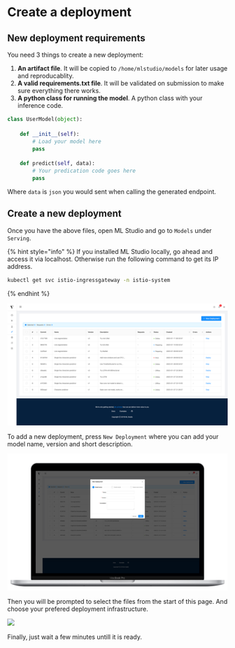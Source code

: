 # Create a deployment

## New deployment requirements

You need 3 things to create a new deployment:

1. **An artifact file**. It will be copied to `/home/mlstudio/models` for later usage and reproducablity.
2. **A valid requirements.txt file**. It will be validated on submission to make sure everything there works.
3. **A python class for running the model**. A python class with your inference code.

```python
class UserModel(object):

    def __init__(self):
        # Load your model here
        pass

    def predict(self, data):
        # Your predication code goes here
        pass
```

Where `data` is `json` you would sent when calling the generated endpoint.

## Create a new deployment

Once you have the above files, open ML Studio and go to `Models` under `Serving`.

{% hint style="info" %}
If you installed ML Studio locally, go ahead and access it via localhost. Otherwise run the following command to get its IP address.

```bash
kubectl get svc istio-ingressgateway -n istio-system
```
{% endhint %}

![Current deployments](../.gitbook/assets/deployments.png)

To add a new deployment, press `New Deployment` where you can add your model name, version and short description.

![](../.gitbook/assets/add-deployment.png)

Then you will be prompted to select the files from the start of this page. And choose your prefered deployment infrastructure.

![](../.gitbook/assets/flow-deploy%20%282%29.gif)

Finally, just wait a few minutes untill it is ready.









